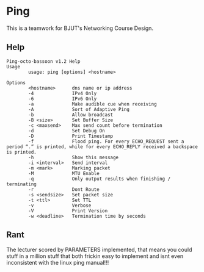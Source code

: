 # Ping

This is a teamwork for BJUT's Networking Course Design.



## Help
```
Ping-octo-bassoon v1.2 Help
Usage
        usage: ping [options] <hostname>

Options
        <hostname>      dns name or ip address
        -4              IPv4 Only
        -6              IPv6 Only
        -a              Make audible cue when receiving
        -A              Sort of Adaptive Ping
        -b              Allow broadcast
        -B <size>       Set Buffer Size
        -c <maxsend>    Max send count before termination
        -d              Set Debug On
        -D              Print Timestamp
        -f              Flood ping. For every ECHO_REQUEST sent a period “.” is printed, while for every ECHO_REPLY received a backspace is printed. 
        -h              Show this message
        -i <interval>   Send interval
        -m <mark>       Marking packet
        -M              MTU Enable
        -q              Only output results when finishing / terminating
        -r              Dont Route
        -s <sendsize>   Set packet size
        -t <ttl>        Set TTL
        -v              Verbose
        -V              Print Version
        -w <deadline>   Termination time by seconds
```

## Rant

The lecturer scored by PARAMETERS implemented, that means you could stuff in a million stuff that both frickin easy to implement and isnt even inconsistent with the linux ping manual!!!
